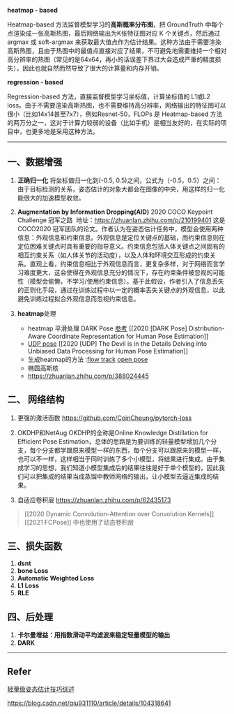 **heatmap - based**

Heatmap-based 方法监督模型学习的**高斯概率分布图**，把 GroundTruth 中每个点渲染成一张高斯热图，最后网络输出为K张特征图对应 K 个关键点，然后通过 argmax 或 soft-argmax 来获取最大值点作为估计结果。这种方法由于需要渲染高斯热图，且由于热图中的最值点直接对应了结果，不可避免地需要维持一个相对高分辨率的热图（常见的是64x64，再小的话误差下界过大会造成严重的精度损失），因此也就自然而然导致了很大的计算量和内存开销。

**regression - based**

Regression-based 方法，直接监督模型学习坐标值，计算坐标值的 L1或L2 loss。由于不需要渲染高斯热图，也不需要维持高分辨率，网络输出的特征图可以很小（比如14x14甚至7x7），例如Resnet-50，FLOPs 是 Heatmap-based 方法的两万分之一，这对于计算力较弱的设备（比如手机）是相当友好的，在实际的项目中，也更多地是采用这种方法。

---

## 一、数据增强

1. **正确归一化**
将坐标值归一化到(-0.5, 0.5)之间，公式为（-0.5，0.5）之间：由于目标检测的关系，姿态估计的对象大都会在图像的中央，用这样的归一化能很大的加速模型收敛。

2. **Augmentation by Information Dropping(AID)**
2020 COCO Keypoint Challenge 冠军之路 
地址：https://zhuanlan.zhihu.com/p/210199401
这是COCO2020 冠军团队的论文。作者认为在姿态估计任务中，模型会使用两种信息：外观信息和约束信息。外观信息是定位关键点的基础，而约束信息则在定位困难关键点时具有重要的指导意义。约束信息包括人体关键点之间固有的相互约束关系（如人体关节的活动度），以及人体和环境交互形成的约束关系。直观上看，约束信息相比于外观信息而言，更复杂多样，对于网络而言学习难度更大，这会使得在外观信息充分的情况下，存在约束条件被忽视的可能性（模型会偷懒，不学习/使用约束信息）。基于此假设，作者引入了信息丢失的正则化手段，通过在训练过程中以一定的概率丢失关键点的外观信息，以此避免训练过程拟合外观信息而忽视约束信息。

3. **heatmap**处理 

   - heatmap 平滑处理  DARK Pose [参考]( https://blog.csdn.net/qq_41614538/article/details/108799394) [[2020 [DARK Pose] Distribution-Aware Coordinate Representation for Human Pose Estimation]]
   - [UDP pose](https://blog.csdn.net/qq_41614538/article/details/108799394)  [[2020 [UDP] The Devil is in the Details Delving into Unbiased Data Processing for Human Pose Estimation]]
   - 生成heatmap的方法 :[flow track](https://panjinquan.blog.csdn.net/article/details/108882816?spm=1001.2101.3001.6650.1&utm_medium=distribute.pc_relevant.none-task-blog-2%7Edefault%7ECTRLIST%7ERate-1.pc_relevant_antiscanv2&depth_1-utm_source=distribute.pc_relevant.none-task-blog-2%7Edefault%7ECTRLIST%7ERate-1.pc_relevant_antiscanv2&utm_relevant_index=2)  [open pose](https://blog.csdn.net/m0_37477175/article/details/81236115?spm=1001.2101.3001.6650.5&utm_medium=distribute.pc_relevant.none-task-blog-2%7Edefault%7ECTRLIST%7ERate-5.pc_relevant_antiscanv2&depth_1-utm_source=distribute.pc_relevant.none-task-blog-2%7Edefault%7ECTRLIST%7ERate-5.pc_relevant_antiscanv2&utm_relevant_index=10)
   - 椭圆高斯核
   - https://zhuanlan.zhihu.com/p/388024445

## 二、 网络结构

1. 更强的激活函数 https://github.com/CoinCheung/pytorch-loss
2. OKDHP和NetAug
OKDHP的全称是Online Knowledge Distillation for Efficient Pose Estimation，总体的思路是为要训练的轻量模型增加几个分支，每个分支都学跟原来模型一样的东西，每个分支可以跟原来的模型一样，也可以不一样，这样相当于同时训练了多个小模型，将结果进行集成。由于集成学习的思想，我们知道小模型集成后的结果往往是好于单个模型的，因此我们可以把集成的结果当成蒸馏中教师网络的输出，让小模型去逼近集成的结果。

3. 自适应卷积层 https://zhuanlan.zhihu.com/p/62435173 
> [[2020  Dynamic Convolution-Attention over Convolution Kernels]]
> [[2021 FCPose]] 中也使用了动态卷积层


## 三、损失函数

1. **dsnt**
2. **bone Loss**
3. **Automatic Weighted Loss**
4. **L1 Loss**
5. **RLE**

## 四、后处理

1. **卡尔曼增益：用指数滑动平均滤波来稳定轻量模型的输出**
2. **DARK**

---

## Refer

[轻量级姿态估计技巧综述](https://blog.csdn.net/Yong_Qi2015/article/details/121433816)

https://blog.csdn.net/qiu931110/article/details/104318641

